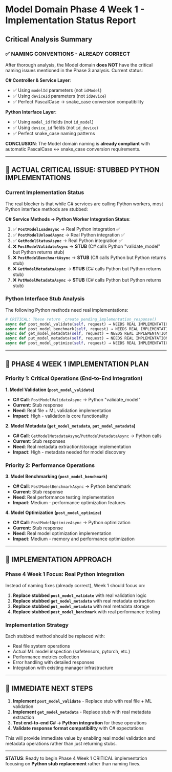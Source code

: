 # Model Domain Phase 4 Week 1 - Implementation Status Report

## Critical Analysis Summary

### ✅ NAMING CONVENTIONS - ALREADY CORRECT
After thorough analysis, the Model domain **does NOT** have the critical naming issues mentioned in the Phase 3 analysis. Current status:

**C# Controller & Service Layer**:
- ✅ Using `modelId` parameters (not `idModel`) 
- ✅ Using `deviceId` parameters (not `idDevice`)
- ✅ Perfect PascalCase → snake_case conversion compatibility

**Python Interface Layer**:
- ✅ Using `model_id` fields (not `id_model`)
- ✅ Using `device_id` fields (not `id_device`) 
- ✅ Perfect snake_case naming patterns

**CONCLUSION**: The Model domain naming is **already compliant** with automatic PascalCase ↔ snake_case conversion requirements.

---

## 🔴 ACTUAL CRITICAL ISSUE: STUBBED PYTHON IMPLEMENTATIONS

### Current Implementation Status

The real blocker is that while C# services are calling Python workers, most Python interface methods are stubbed:

**C# Service Methods → Python Worker Integration Status**:

1. ✅ **`PostModelLoadAsync`** → Real Python integration ✅
2. ✅ **`PostModelUnloadAsync`** → Real Python integration ✅  
3. ✅ **`GetModelStatusAsync`** → Real Python integration ✅
4. ❌ **`PostModelValidateAsync`** → **STUB** (C# calls Python "validate_model" but Python returns stub)
5. ❌ **`PostModelBenchmarkAsync`** → **STUB** (C# calls Python but Python returns stub)
6. ❌ **`GetModelMetadataAsync`** → **STUB** (C# calls Python but Python returns stub)
7. ❌ **`PutModelMetadataAsync`** → **STUB** (C# calls Python but Python returns stub)

### Python Interface Stub Analysis

The following Python methods need real implementations:

```python
# CRITICAL: These return _create_pending_implementation_response()
async def post_model_validate(self, request) → NEEDS REAL IMPLEMENTATION
async def post_model_benchmark(self, request) → NEEDS REAL IMPLEMENTATION  
async def get_model_metadata(self, request) → NEEDS REAL IMPLEMENTATION
async def put_model_metadata(self, request) → NEEDS REAL IMPLEMENTATION
async def post_model_optimize(self, request) → NEEDS REAL IMPLEMENTATION
```

---

## 🎯 PHASE 4 WEEK 1 IMPLEMENTATION PLAN

### Priority 1: Critical Operations (End-to-End Integration)

**1. Model Validation (`post_model_validate`)**
- **C# Call**: `PostModelValidateAsync` → Python "validate_model"
- **Current**: Stub response  
- **Need**: Real file + ML validation implementation
- **Impact**: High - validation is core functionality

**2. Model Metadata (`get_model_metadata`, `put_model_metadata`)**
- **C# Call**: `GetModelMetadataAsync`/`PutModelMetadataAsync` → Python calls
- **Current**: Stub responses
- **Need**: Real metadata extraction/storage implementation  
- **Impact**: High - metadata needed for model discovery

### Priority 2: Performance Operations

**3. Model Benchmarking (`post_model_benchmark`)**
- **C# Call**: `PostModelBenchmarkAsync` → Python benchmark
- **Current**: Stub response
- **Need**: Real performance testing implementation
- **Impact**: Medium - performance optimization features

**4. Model Optimization (`post_model_optimize`)**  
- **C# Call**: `PostModelOptimizeAsync` → Python optimization
- **Current**: Stub response
- **Need**: Real model optimization implementation
- **Impact**: Medium - memory and performance optimization

---

## 🔧 IMPLEMENTATION APPROACH

### Phase 4 Week 1 Focus: Real Python Integration

Instead of naming fixes (already correct), Week 1 should focus on:

1. **Replace stubbed `post_model_validate`** with real validation logic
2. **Replace stubbed `get_model_metadata`** with real metadata extraction  
3. **Replace stubbed `put_model_metadata`** with real metadata storage
4. **Replace stubbed `post_model_benchmark`** with real performance testing

### Implementation Strategy

Each stubbed method should be replaced with:
- Real file system operations
- Actual ML model inspection (safetensors, pytorch, etc.)
- Performance metrics collection
- Error handling with detailed responses
- Integration with existing manager infrastructure

---

## 🎯 IMMEDIATE NEXT STEPS

1. **Implement `post_model_validate`** - Replace stub with real file + ML validation
2. **Implement `get_model_metadata`** - Replace stub with real metadata extraction
3. **Test end-to-end C# → Python integration** for these operations
4. **Validate response format compatibility** with C# expectations

This will provide immediate value by enabling real model validation and metadata operations rather than just returning stubs.

---

**STATUS**: Ready to begin Phase 4 Week 1 CRITICAL implementation focusing on **Python stub replacement** rather than naming fixes.
